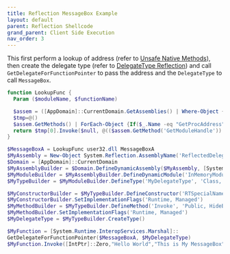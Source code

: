 ```yaml
---
title: Reflection MessageBox Example
layout: default
parent: Reflection Shellcode
grand_parent: Client Side Execution
nav_order: 3
---
```


This first perform a lookup of address (refer to [Unsafe Native Methods]), then create the delegate type (refer to [DelegateType Reflection]) and call `GetDelegateForFunctionPointer` to pass the address and the `DelegateType` to call `MessageBox`.

```powershell
function LookupFunc {
  Param ($moduleName, $functionName)

  $assem = ([AppDomain]::CurrentDomain.GetAssemblies() | Where-Object { $_.GlobalAssemblyCache -And $_.Location.Split('\\')[-1].Equals('System.dll') }).GetType('Microsoft.Win32.UnsafeNativeMethods')
  $tmp=@()
  $assem.GetMethods() | ForEach-Object {If($_.Name -eq "GetProcAddress") {$tmp+=$_}}
  return $tmp[0].Invoke($null, @(($assem.GetMethod('GetModuleHandle')).Invoke($null, @($moduleName)), $functionName))
}

$MessageBoxA = LookupFunc user32.dll MessageBoxA
$MyAssembly = New-Object System.Reflection.AssemblyName('ReflectedDelegate')
$Domain = [AppDomain]::CurrentDomain
$MyAssemblyBuilder = $Domain.DefineDynamicAssembly($MyAssembly, [System.Reflection.Emit.AssemblyBuilderAccess]::Run)
$MyModuleBuilder = $MyAssemblyBuilder.DefineDynamicModule('InMemoryModule', $false)
$MyTypeBuilder = $MyModuleBuilder.DefineType('MyDelegateType', 'Class, Public, Sealed, AnsiClass, AutoClass', [System.MulticastDelegate])

$MyConstructorBuilder = $MyTypeBuilder.DefineConstructor('RTSpecialName, HideBySig, Public', [System.Reflection.CallingConventions]::Standard, @([IntPtr], [String], [String], [int]))
$MyConstructorBuilder.SetImplementationFlags('Runtime, Managed')
$MyMethodBuilder = $MyTypeBuilder.DefineMethod('Invoke', 'Public, HideBySig, NewSlot, Virtual', [int], @([IntPtr], [String], [String], [int]))
$MyMethodBuilder.SetImplementationFlags('Runtime, Managed')
$MyDelegateType = $MyTypeBuilder.CreateType()

$MyFunction = [System.Runtime.InteropServices.Marshal]::
GetDelegateForFunctionPointer($MessageBoxA, $MyDelegateType)
$MyFunction.Invoke([IntPtr]::Zero,"Hello World","This is My MessageBox",0)
```

[Unsafe Native Methods]: https://satanicang3l.github.io/osepnotes/docs/clientexecution/reflectionshellcode/unsafenativemethods.html
[DelegateType Reflection]: https://satanicang3l.github.io/osepnotes/docs/clientexecution/reflectionshellcode/delegatetypereflection.html
